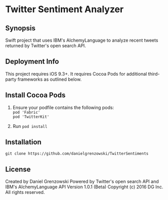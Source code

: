 # Twitter Sentiment Analyzer

## Synopsis
Swift project that uses IBM's AlchemyLanguage to analyze recent tweets returned by Twitter's open search API.

## Deployment Info
This project requires iOS 9.3+. It requires Cocoa Pods for additional third-party frameworks as outlined below.

## Install Cocoa Pods
1. Ensure your podfile contains the following pods:<br />
`pod 'Fabric'`<br />
`pod 'TwitterKit'`<br />

2. Run `pod install`

## Installation
`git clone https://github.com/danielgrenzowski/TwitterSentiments`

## License
Created by Daniel Grenzowski
Powered by Twitter's open search API and IBM's AlchemyLanguage API
Version 1.0.1 (Beta)
Copyright (c) 2016 DG Inc. All rights reserved.